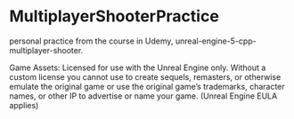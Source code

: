# MultiplayerShooterPractice
personal practice from the course in Udemy, unreal-engine-5-cpp-multiplayer-shooter. 

Game Assets: Licensed for use with the Unreal Engine only. Without a custom license you cannot use to create sequels, remasters, or otherwise emulate the original game or use the original game’s trademarks, character names, or other IP to advertise or name your game. (Unreal Engine EULA applies)